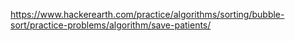 https://www.hackerearth.com/practice/algorithms/sorting/bubble-sort/practice-problems/algorithm/save-patients/
